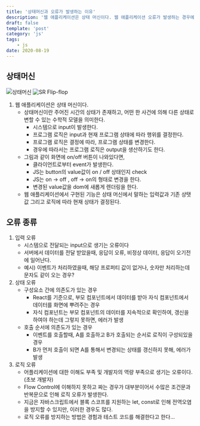```yaml
---
title: '상태머신과 오류가 발생하는 이유'
description: '웹 애플리케이션은 상태 머신이다. 웹 애플리케이션 오류가 발생하는 경우에 대해서 알아보자'
draft: false
template: 'post'
category: 'js'
tags:
    - js
date: 2020-08-19
---
```


## 상태머신

![상태머신](https://www.itemis.com/hubfs/yakindu/statechart-tools/documentation/images/overview_simple_moore.jpg)
![SR Flip-flop](https://www.electronics-tutorials.ws/wp-content/uploads/2018/05/sequential-seq4.gif)

1. 웹 애플리케이션은 상태 머신이다.
    - 상태머신이란 주어진 시간의 상태가 존재하고, 어떤 한 사건에 의해 다른 상태로 변할 수 있는 수학적 모델을 의미한다.
        - 시스템으로 input이 발생한다.
        - 프로그램 로직은 input과 현재 프로그램 상태에 따라 행위를 결정한다.
        - 프로그램 로직은 결정에 따라, 프로그램 상태를 변경한다.
        - 경우에 따라서는 프로그램 로직은 output을 생산하기도 한다.
    - 그림과 같이 화면에 on/off 버튼이 나와있다면,
        - 클라이언트로부터 event가 발생한다.
        - JS는 button의 value값이 on / off 상태인지 check
        - JS는 on -> off , off -> on의 형태로 변경을 한다.
        - 변경된 value값을 dom에 새롭게 렌더링을 한다.
    - 웹 애플리케이션에서 구현된 기능은 상태 머신에서 말하는 입력값과 기존 상탯값 그리고 로직에 따라 현재 상태가 결정된다.

## 오류 종류

1. 입력 오류
    - 시스템으로 전달되는 input으로 생기는 오류이다
    - 서버에서 데이터를 전달 받았을때, 응답이 오류, 비정상 데이터, 응답이 오기전에 일어난다.
    - 예시) 이벤트가 처리하였을때, 해당 프로퍼티 값이 없거나, 숫자만 처리하는데 문자도 같이 오는 경우?
2. 상태 오류
    - 구성요소 간에 의존도가 있는 경우
        - React를 기준으로, 부모 컴포넌트에서 데이터를 받아 자식 컴포넌트에서 데이터를 화면에 뿌려주는 경우
        - 자식 컴포넌트는 부모 컴포넌트의 데이터를 지속적으로 확인하여, 갱신을 하여야 하는데 그렇지 못하면, 에러가 발생
    - 호출 순서에 의존도가 있는 경우
        - 이벤트를 호출할때, A를 호출하고 B가 호출되는 순서로 로직이 구성되있을 경우
        - B가 먼저 호출이 되면 A를 통해서 변경되는 상태를 갱신하지 못해, 에러가 발생
3. 로직 오류
    - 어플리케이션에 대한 이해도 부족 및 개발자의 역량 부족으로 생기는 오류이다.(초보 개발자)
    - Flow Control에 이해하지 못하고 짜는 경우가 대부분이어서 수많은 조건문과 반복문으로 인해 로직 오류가 발생한다.
    - 지금은 자바스크립트에서 블록 스코프를 지원하는 let, const로 인해 전역오염을 방지할 수 있지만, 이러한 경우도 많다.
    - 로직 오류를 방지하는 방법은 경험과 테스트 코드를 해결한다고 한다...
